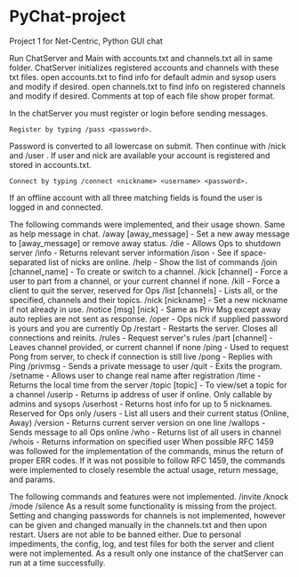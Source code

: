 # PyChat-project
Project 1 for Net-Centric, Python GUI chat

Run ChatServer and Main with accounts.txt and channels.txt all in same folder. ChatServer initializes registered
accounts and channels with these txt files. open accounts.txt to find info for default admin and sysop users and
modify if desired. open channels.txt to find info on registered channels and modify if desired. Comments at top of each file show proper format.

In the chatServer you must register or login before sending messages.

    Register by typing /pass <password>.
Password is converted to all lowercase on submit. Then continue with /nick <nickname> and
/user <username> <real name>. If user and nick are available your account is registered and stored in
accounts.txt.

    Connect by typing /connect <nickname> <username> <password>.
If an offline account with all three matching fields is found the user is logged in and connected.


The following commands were implemented, and their usage shown. Same as help message in chat.
        /away [away_message]        - Set a new away message to [away_message] or remove away status.
        /die                        - Allows Ops to shutdown server
        /info                       - Returns relevant server information
        /ison <nicknames>           - See if space-separated list of nicks are online.
        /help                       - Show the list of commands
        /join [channel_name]        - To create or switch to a channel.
        /kick <user> [channel]      - Force a user to part from a channel, or your current channel if none.
        /kill <nickname>            - Force a client to quit the server, reserved for Ops
        /list [channels]            - Lists all, or the specified, channels and their topics.
        /nick [nickname]            - Set a new nickname if not already in use.
        /notice [msg] [nick]        - Same as Priv Msg except away auto replies are not sent as response.
        /oper <nick> <pass>         - Ops nick if supplied password is yours and you are currently Op
        /restart                    - Restarts the server. Closes all connections and reinits.
        /rules                      - Request server's rules
        /part [channel]             - Leaves channel provided, or current channel if none
        /ping                       - Used to request Pong from server, to check if connection is still live
        /pong                       - Replies with Ping
        /privmsg <nick> <message>   - Sends a private message to user
        /quit                       - Exits the program.
        /setname <new real name>    - Allows user to change real name after registration
        /time                       - Returns the local time from the server
        /topic <channel> [topic]    - To view/set a topic for a channel
        /userip <nickname>          - Returns ip address of user if online. Only callable by admins and sysops
        /userhost <nick names>      - Returns host info for up to 5 nicknames. Reserved for Ops only
        /users                      - List all users and their current status (Online, Away)
        /version                    - Returns current server version on one line
        /wallops <message>          - Sends message to all Ops online
        /who <channel>              - Returns list of all users in channel
        /whois <user>               - Returns information on specified user
    When possible RFC 1459 was followed for the implementation of the commands, minus the return of proper ERR codes.
    If it was not possible to follow RFC 1459, the commands were implemented to closely resemble the actual usage,
     return message, and params.

The following commands and features were not implemented.
        /invite
        /knock
        /mode
        /silence
    As a result some functionality is missing from the project. Setting and changing passwords for channels is not
    implemented, however can be given and changed manually in the channels.txt and then upon restart. Users are not
    able to be banned either. Due to personal impediments, the config, log, and test files for both the server and
    client were not implemented. As a result only one instance of the chatServer can run at a time successfully.
